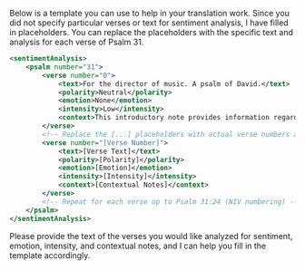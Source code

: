 Below is a template you can use to help in your translation work. Since you did not specify particular verses or text for sentiment analysis, I have filled in placeholders. You can replace the placeholders with the specific text and analysis for each verse of Psalm 31.

```xml
<sentimentAnalysis>
    <psalm number="31">
        <verse number="0">
            <text>For the director of music. A psalm of David.</text>
            <polarity>Neutral</polarity>
            <emotion>None</emotion>
            <intensity>Low</intensity>
            <context>This introductory note provides information regarding the Psalm's intended use and its authorship, which is ascribed to David.</context>
        </verse>
        <!-- Replace the [...] placeholders with actual verse numbers and text -->
        <verse number="[Verse Number]">
            <text>[Verse Text]</text>
            <polarity>[Polarity]</polarity>
            <emotion>[Emotion]</emotion>
            <intensity>[Intensity]</intensity>
            <context>[Contextual Notes]</context>
        </verse>
        <!-- Repeat for each verse up to Psalm 31:24 (NIV numbering) -->
    </psalm>
</sentimentAnalysis>
```

Please provide the text of the verses you would like analyzed for sentiment, emotion, intensity, and contextual notes, and I can help you fill in the template accordingly.
